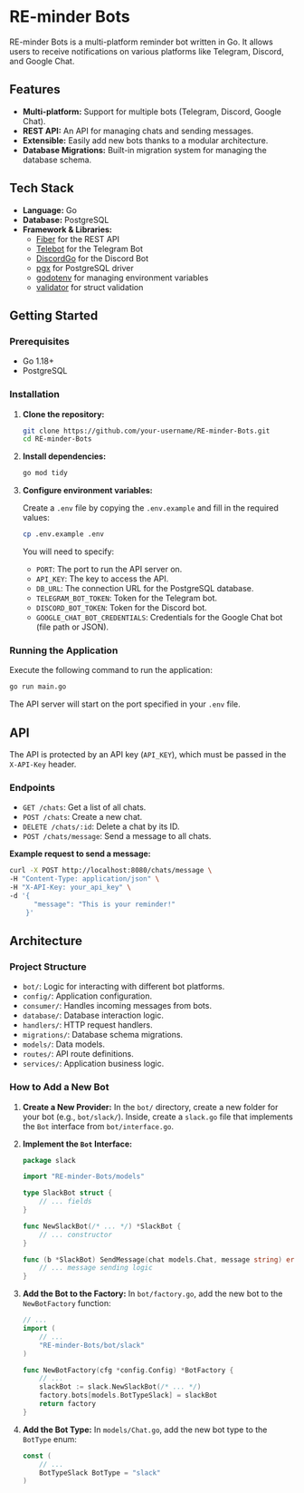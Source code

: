 # RE-minder Bots

RE-minder Bots is a multi-platform reminder bot written in Go. It allows users to receive notifications on various platforms like Telegram, Discord, and Google Chat.

## Features

- **Multi-platform:** Support for multiple bots (Telegram, Discord, Google Chat).
- **REST API:** An API for managing chats and sending messages.
- **Extensible:** Easily add new bots thanks to a modular architecture.
- **Database Migrations:** Built-in migration system for managing the database schema.

## Tech Stack

- **Language:** Go
- **Database:** PostgreSQL
- **Framework & Libraries:**
  - [Fiber](https://github.com/gofiber/fiber) for the REST API
  - [Telebot](https://github.com/tucnak/telebot) for the Telegram Bot
  - [DiscordGo](https://github.com/bwmarrin/discordgo) for the Discord Bot
  - [pgx](https://github.com/jackc/pgx) for PostgreSQL driver
  - [godotenv](https://github.com/joho/godotenv) for managing environment variables
  - [validator](https://github.com/go-playground/validator) for struct validation

## Getting Started

### Prerequisites

- Go 1.18+
- PostgreSQL

### Installation

1. **Clone the repository:**

    ```bash
    git clone https://github.com/your-username/RE-minder-Bots.git
    cd RE-minder-Bots
    ```

2. **Install dependencies:**

    ```bash
    go mod tidy
    ```

3. **Configure environment variables:**

    Create a `.env` file by copying the `.env.example` and fill in the required values:

    ```bash
    cp .env.example .env
    ```

    You will need to specify:
    - `PORT`: The port to run the API server on.
    - `API_KEY`: The key to access the API.
    - `DB_URL`: The connection URL for the PostgreSQL database.
    - `TELEGRAM_BOT_TOKEN`: Token for the Telegram bot.
    - `DISCORD_BOT_TOKEN`: Token for the Discord bot.
    - `GOOGLE_CHAT_BOT_CREDENTIALS`: Credentials for the Google Chat bot (file path or JSON).

### Running the Application

Execute the following command to run the application:

```bash
go run main.go
```

The API server will start on the port specified in your `.env` file.

## API

The API is protected by an API key (`API_KEY`), which must be passed in the `X-API-Key` header.

### Endpoints

- `GET /chats`: Get a list of all chats.
- `POST /chats`: Create a new chat.
- `DELETE /chats/:id`: Delete a chat by its ID.
- `POST /chats/message`: Send a message to all chats.

**Example request to send a message:**

```bash
curl -X POST http://localhost:8080/chats/message \
-H "Content-Type: application/json" \
-H "X-API-Key: your_api_key" \
-d '{
      "message": "This is your reminder!"
    }'
```

## Architecture

### Project Structure

- `bot/`: Logic for interacting with different bot platforms.
- `config/`: Application configuration.
- `consumer/`: Handles incoming messages from bots.
- `database/`: Database interaction logic.
- `handlers/`: HTTP request handlers.
- `migrations/`: Database schema migrations.
- `models/`: Data models.
- `routes/`: API route definitions.
- `services/`: Application business logic.

### How to Add a New Bot

1. **Create a New Provider:**
    In the `bot/` directory, create a new folder for your bot (e.g., `bot/slack/`).
    Inside, create a `slack.go` file that implements the `Bot` interface from `bot/interface.go`.

2. **Implement the `Bot` Interface:**

    ```go
    package slack

    import "RE-minder-Bots/models"

    type SlackBot struct {
        // ... fields
    }

    func NewSlackBot(/* ... */) *SlackBot {
        // ... constructor
    }

    func (b *SlackBot) SendMessage(chat models.Chat, message string) error {
        // ... message sending logic
    }
    ```

3. **Add the Bot to the Factory:**
    In `bot/factory.go`, add the new bot to the `NewBotFactory` function:

    ```go
    // ...
    import (
        // ...
        "RE-minder-Bots/bot/slack"
    )

    func NewBotFactory(cfg *config.Config) *BotFactory {
        // ...
        slackBot := slack.NewSlackBot(/* ... */)
        factory.bots[models.BotTypeSlack] = slackBot
        return factory
    }
    ```

4. **Add the Bot Type:**
    In `models/Chat.go`, add the new bot type to the `BotType` enum:

    ```go
    const (
        // ...
        BotTypeSlack BotType = "slack"
    )
    ```
